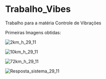# Trabalho_Vibes
Trabalho para a matéria Controle de Vibrações

Primeiras Imagens obtidas:

![2km_h_29_11](https://user-images.githubusercontent.com/77826588/204435201-18269abf-4ae1-4a25-a7f3-4cb04dc01ab5.png)

![10km_h_29_11](https://user-images.githubusercontent.com/77826588/204435249-19d178fa-11b8-46d2-9216-13c6aa3ff177.png)

![72km_h_29_11](https://user-images.githubusercontent.com/77826588/204435274-eafb21ea-e8c6-4fda-ad06-611c144ee72a.png)

![Resposta_sistema_29_11](https://user-images.githubusercontent.com/77826588/204435291-13fc332c-b955-4f19-ab59-10792442396a.png)

